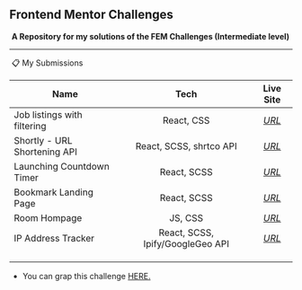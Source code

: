 ## Frontend Mentor Challenges

​	**A Repository for my solutions of the FEM Challenges (Intermediate level)**

****

​	📋 My Submissions 

| Name                         |               Tech               |                          Live Site                           |
| ---------------------------- | :------------------------------: | :----------------------------------------------------------: |
| Job listings with filtering  |            React, CSS            |    *[URL](https://static-job-listings-theta.vercel.app/)*    |
| Shortly - URL Shortening API |     React, SCSS, shrtco API      |    [*URL*](https://url-shortening-api-olive.vercel.app/)     |
| Launching Countdown Timer    |           React, SCSS            | *[URL](https://launch-countdown-timer-main-sepia.vercel.app)* |
| Bookmark Landing Page        |           React, SCSS            |   *[URL](https://bookmark-landing-page-snowy.vercel.app/)*   |
| Room Hompage                 |             JS, CSS              |       *[URL](https://room-homepage-lemon.vercel.app/)*       |
| IP Address Tracker           | React, SCSS, Ipify/GoogleGeo API |   *[URL](https://ip-address-tracker-gold-six.vercel.app/)*   |
|                              |                                  |                                                              |
|                              |                                  |                                                              |
|                              |                                  |                                                              |



* You can grap this challenge [HERE.](https://www.frontendmentor.io/challenges)

